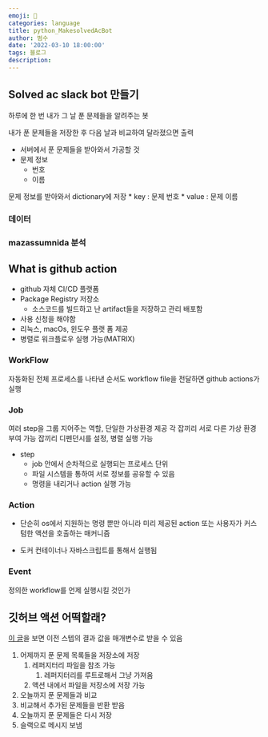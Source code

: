 ```yaml
---
emoji: 🏃
categories: language
title: python_MakesolvedAcBot
author: 범수
date: '2022-03-10 18:00:00'
tags: 블로그
description:
---
```

<!-- 
튜토리얼, 하우 투 가이드, 설명 ,레퍼런스 
https://documentation.divio.com/tutorials/
-->

## Solved ac slack bot 만들기

하루에 한 번 내가 그 날 푼 문제들을 알려주는 봇

내가 푼 문제들을 저장한 후 다음 날과 비교하여 달라졌으면 출력

* 서버에서 푼 문제들을 받아와서 가공할 것
* 문제 정보 
  * 번호
  * 이름

문제 정보를 받아와서 dictionary에 저장
    * key : 문제 번호
    * value : 문제 이름 
  
### 데이터

### mazassumnida 분석

## What is github action

* github 자체 CI/CD 플랫폼
* Package Registry 저장소
  * 소스코드를 빌드하고 난 artifact들을 저장하고 관리 배포함
* 사용 신청을 해야함
* 리눅스, macOs, 윈도우 플랫 폼 제공
* 병렬로 워크플로우 실행 가능(MATRIX)

### WorkFlow

자동화된 전체 프로세스를 나타낸 순서도
workflow file을 전달하면 github actions가 실행

### Job

여러 step을 그룹 지어주는 역할, 단일한 가상환경 제공
각 잡끼리 서로 다른 가상 환경 부여 가능
잡끼리 디펜던시를 설정, 병렬 실행 가능

* step 
  * job 안에서 순차적으로 실행되는 프로세스 단위
  * 파일 시스템을 통하여 서로 정보를 공유할 수 있음
  * 명령을 내리거나 action 실행 가능

### Action

* 단순히 os에서 지원하는 명령 뿐만 아니라 미리 제공된 action 또는 사용자가 커스텀한 액션을 호출하는 매커니즘

* 도커 컨테이너나 자바스크립트를 통해서 실행됨

### Event

정의한 workflow를 언제 실행시킬 것인가

## 깃허브 액션 어떡할래?

[이 글](https://jonnung.dev/devops/2020/01/31/github_action_getting_started/)을 보면 이전 스텝의 결과 값을 매개변수로 받을 수 있음

1. 어제까지 푼 문제 목록들을 저장소에 저장
   1. 레퍼지터리 파일을 참조 가능
      1. 레퍼지터리를 루트로해서 그냥 가져옴
   2. 액션 내에서 파일을 저장소에 저장 가능
2. 오늘까지 푼 문제들과 비교
3. 비교해서 추가된 문제들을 반환 받음
4. 오늘까지 푼 문제들은 다시 저장 
5. 슬랙으로 메시지 보냄